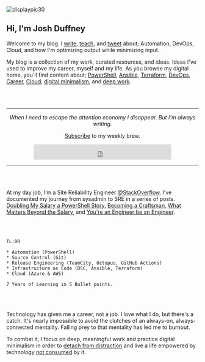 
<!---
![displaypic30](/img/displaypic30.png)


![displaypic30](/img/image.png)
![displaypic30](/img/displaypic30-round1.png)


--->

![displaypic30](/img/displaypic30.png)

## Hi, I'm Josh Duffney

Welcome to my blog. I [write](/posts), [teach](https://app.pluralsight.com/profile/author/josh-duffney), and [tweet](https://twitter.com/joshduffney) about; Automation, DevOps, Cloud, and how I'm optimizing output while minimizing input. 

My blog is a collection of my work, curated resources, and ideas. Ideas I've used to improve my career, myself and my life. As you browse my digital home, you'll find content about; [PowerShell](/tags/powershell/), [Ansible](/tags/ansible), [Terraform](/tags/terraform), [DevOps](/tags/devops), [Career](/tags/career), [Cloud](/tags/cloud), [digital minimalism](/tags/digital-minimalism), and [deep work](/tags/deep-work).

<br></br>


---

<div align="center">
<p><i>When I need to escape the attention economy I disappear. But I'm always writing.</i></p>
<p>
<a href="https://share.mailbrew.com/joshduffney/the-duffney-digest-YkdkmVElQDAP">Subscribe</a> to my weekly brew.
</p>
<iframe
  title="Subscribe to The Duffney Digest"
  src="https://app.mailbrew.com/joshduffney/the-duffney-digest-YkdkmVElQDAP/embed?user=true&accent=000000&theme=light&minimal=true&crisp=off"
  width="360"
  height="40"
  style={{ borderRadius: "6px"}}
  frameBorder="0"
  scrolling="no"
></iframe>
</div>

---

<!--
<style> .gumroad-follow-form-embed { zoom: 1; } .gumroad-follow-form-embed:before, .gumroad-follow-form-embed:after { display: table; line-height: 0; content: ""; } .gumroad-follow-form-embed:after { clear: both; } .gumroad-follow-form-embed * { margin: 0; border: 0; padding: 0; outline: 0; box-sizing: border-box !important; float: left !important; } .gumroad-follow-form-embed input { border-radius: 4px; border-top-right-radius: 0; border-bottom-right-radius: 0; font-family: -apple-system, ".SFNSDisplay-Regular", "Helvetica Neue", Helvetica, Arial, sans-serif; font-size: 15px; line-height: 20px; background: #fff; border: 1px solid #ddd; border-right: 0; color: #aaa; padding: 10px; box-shadow: inset 0 1px 0 rgba(0, 0, 0, 0.02); background-position: top right; background-repeat: no-repeat; text-rendering: optimizeLegibility; font-smoothing: antialiased; -webkit-appearance: none; -moz-appearance: caret; width: 50% !important; height: 40px !important; } .gumroad-follow-form-embed button { border-radius: 4px; border-top-left-radius: 0; border-bottom-left-radius: 0; box-shadow: 0 1px 1px rgba(0, 0, 0, 0.12); -webkit-transition: all .05s ease-in-out; transition: all .05s ease-in-out; display: inline-block; padding: 11px 15px 12px; cursor: pointer; color: #fff; font-size: 15px; line-height: 100%; font-family: -apple-system, ".SFNSDisplay-Regular", "Helvetica Neue", Helvetica, Arial, sans-serif; background: #36a9ae; border: 1px solid #31989d; filter: "progid:DXImageTransform.Microsoft.gradient(startColorstr=#5ccfd4, endColorstr=#329ca1, GradientType=0)"; background: -webkit-linear-gradient(#5ccfd4, #329ca1); background: linear-gradient(to bottom, #5ccfd4, #329ca1); height: 40px !important; width: 35% !important; } </style> <form action="https://gumroad.com/follow_from_embed_form" class="form gumroad-follow-form-embed" method="post"> <input name="seller_id" type="hidden" value="7807279384399"> <input name="email" placeholder="Your email address" type="email"> <button data-custom-highlight-color="" type="submit">Subscribe</button>
</form>
-->

<br></br>

At my day job, I’m a Site Reliability Engineer [@StackOverflow](https://twitter.com/StackOverflow). I've documented my journey from sysadmin to SRE in a series of posts. [Doubling My Salary a PowerShell Story](/doubling-my-salary-a-powershell-story/), [Becoming a Craftsman](/becoming-a-craftsman), [What Matters Beyond the Salary](/what-matters-beyond-the-salary), and [You're an Engineer be an Engineer](/youre-an-engineer-be-an-engineer).

<br></br>

```
TL:DR

* Automation (PowerShell)
* Source Control (Git)
* Release Engineering (TeamCity, Octopus, GitHub Actions)
* Infrastructure as Code (DSC, Ansible, Terraform)
* Cloud (Azure & AWS)

7 Years of Learning in 5 Bullet points.
```

<br></br>

Technology has given me a career, not a job. I love what I do, but there's a catch. It's nearly impossible to avoid the clutches of an always-on, always-connected mentality. Falling prey to that mentality has led me to burnout. 

To combat it, I focus on deep, meaningful work and practice digital minimalism in order to [detach from distraction](/detaching-from-distraction) and live a life empowered by technology [not consumed](/the-digital-declutter) by it.

<br></br>
